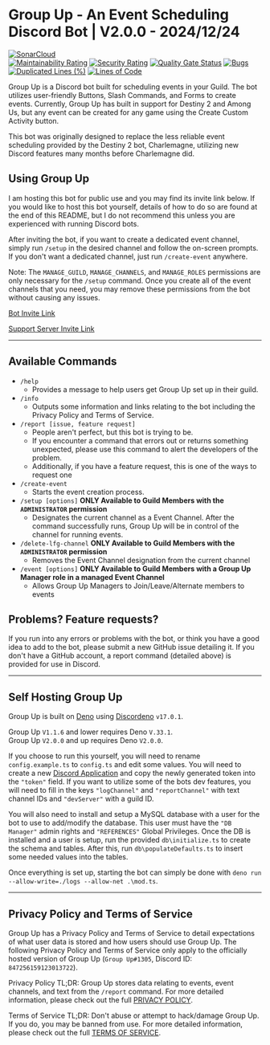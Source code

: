 # Group Up - An Event Scheduling Discord Bot | V2.0.0 - 2024/12/24
[![SonarCloud](https://sonarcloud.io/images/project_badges/sonarcloud-orange.svg)](https://sonarcloud.io/summary/new_code?id=GroupUp)  
[![Maintainability Rating](https://sonarcloud.io/api/project_badges/measure?project=GroupUp&metric=sqale_rating)](https://sonarcloud.io/summary/new_code?id=GroupUp) [![Security Rating](https://sonarcloud.io/api/project_badges/measure?project=GroupUp&metric=security_rating)](https://sonarcloud.io/summary/new_code?id=GroupUp) [![Quality Gate Status](https://sonarcloud.io/api/project_badges/measure?project=GroupUp&metric=alert_status)](https://sonarcloud.io/summary/new_code?id=GroupUp) [![Bugs](https://sonarcloud.io/api/project_badges/measure?project=GroupUp&metric=bugs)](https://sonarcloud.io/summary/new_code?id=GroupUp) [![Duplicated Lines (%)](https://sonarcloud.io/api/project_badges/measure?project=GroupUp&metric=duplicated_lines_density)](https://sonarcloud.io/summary/new_code?id=GroupUp) [![Lines of Code](https://sonarcloud.io/api/project_badges/measure?project=GroupUp&metric=ncloc)](https://sonarcloud.io/summary/new_code?id=GroupUp)  

Group Up is a Discord bot built for scheduling events in your Guild.  The bot utilizes user-friendly Buttons, Slash Commands, and Forms to create events.  Currently, Group Up has built in support for Destiny 2 and Among Us, but any event can be created for any game using the Create Custom Activity button.

This bot was originally designed to replace the less reliable event scheduling provided by the Destiny 2 bot, Charlemagne, utilizing new Discord features many months before Charlemagne did.

## Using Group Up
I am hosting this bot for public use and you may find its invite link below.  If you would like to host this bot yourself, details of how to do so are found at the end of this README, but I do not recommend this unless you are experienced with running Discord bots.

After inviting the bot, if you want to create a dedicated event channel, simply run `/setup` in the desired channel and follow the on-screen prompts.  If you don't want a dedicated channel, just run `/create-event` anywhere.

Note: The `MANAGE_GUILD`, `MANAGE_CHANNELS`, and `MANAGE_ROLES` permissions are only necessary for the `/setup` command.  Once you create all of the event channels that you need, you may remove these permissions from the bot without causing any issues.

[Bot Invite Link](https://discord.com/api/oauth2/authorize?client_id=847256159123013722&permissions=268527664&scope=bot%20applications.commands)

[Support Server Invite Link](https://discord.gg/peHASXMZYv)

---

## Available Commands
* `/help`
  * Provides a message to help users get Group Up set up in their guild.
* `/info`
  * Outputs some information and links relating to the bot including the Privacy Policy and Terms of Service.
* `/report [issue, feature request]`
  * People aren't perfect, but this bot is trying to be.
  * If you encounter a command that errors out or returns something unexpected, please use this command to alert the developers of the problem.
  * Additionally, if you have a feature request, this is one of the ways to request one
* `/create-event`
  * Starts the event creation process.
* `/setup [options]` **ONLY Available to Guild Members with the `ADMINISTRATOR` permission**
  * Designates the current channel as a Event Channel.  After the command successfully runs, Group Up will be in control of the channel for running events.
* `/delete-lfg-channel` **ONLY Available to Guild Members with the `ADMINISTRATOR` permission**
  * Removes the Event Channel designation from the current channel
* `/event [options]` **ONLY Available to Guild Members with a Group Up Manager role in a managed Event Channel**
  * Allows Group Up Managers to Join/Leave/Alternate members to events

## Problems?  Feature requests?
If you run into any errors or problems with the bot, or think you have a good idea to add to the bot, please submit a new GitHub issue detailing it.  If you don't have a GitHub account, a report command (detailed above) is provided for use in Discord.

---

## Self Hosting Group Up
Group Up is built on [Deno](https://deno.land/) using [Discordeno](https://discordeno.mod.land/) `v17.0.1`.

Group Up `V1.1.6` and lower requires Deno `V.33.1`.  
Group Up `V2.0.0` and up requires Deno `V2.0.0`.

If you choose to run this yourself, you will need to rename `config.example.ts` to `config.ts` and edit some values.  You will need to create a new [Discord Application](https://discord.com/developers/applications) and copy the newly generated token into the `"token"` field.  If you want to utilize some of the bots dev features, you will need to fill in the keys `"logChannel"` and `"reportChannel"` with text channel IDs and `"devServer"` with a guild ID.

You will also need to install and setup a MySQL database with a user for the bot to use to add/modify the database.  This user must have the `"DB Manager"` admin rights and `"REFERENCES"` Global Privileges.  Once the DB is installed and a user is setup, run the provided `db\initialize.ts` to create the schema and tables.  After this, run `db\populateDefaults.ts` to insert some needed values into the tables.

Once everything is set up, starting the bot can simply be done with `deno run --allow-write=./logs --allow-net .\mod.ts`.

---

## Privacy Policy and Terms of Service
Group Up has a Privacy Policy and Terms of Service to detail expectations of what user data is stored and how users should use Group Up.  The following Privacy Policy and Terms of Service only apply to the officially hosted version of Group Up (`Group Up#1305`, Discord ID: `847256159123013722`).

Privacy Policy TL;DR: Group Up stores data relating to events, event channels, and text from the `/report` command.  For more detailed information, please check out the full [PRIVACY POLICY](https://github.com/Burn-E99/GroupUp/blob/master/PRIVACY.md).

Terms of Service TL;DR: Don't abuse or attempt to hack/damage Group Up.  If you do, you may be banned from use.  For more detailed information, please check out the full [TERMS OF SERVICE](https://github.com/Burn-E99/GroupUp/blob/master/TERMS.md).
